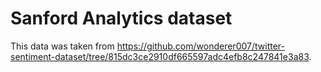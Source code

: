 # Sanford Analytics dataset

This data was taken from https://github.com/wonderer007/twitter-sentiment-dataset/tree/815dc3ce2910df665597adc4efb8c247841e3a83.
